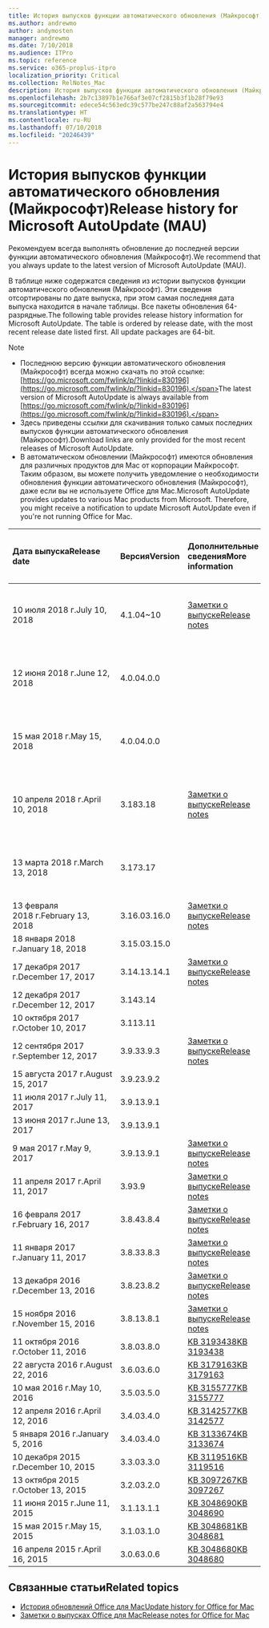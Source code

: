 ```yaml
---
title: История выпусков функции автоматического обновления (Майкрософт)
ms.author: andrewmo
author: andymosten
manager: andrewmo
ms.date: 7/10/2018
ms.audience: ITPro
ms.topic: reference
ms.service: o365-proplus-itpro
localization_priority: Critical
ms.collection: RelNotes_Mac
description: История выпусков функции автоматического обновления (Майкрософт) для ИТ-специалистов
ms.openlocfilehash: 2b7c13897b1e766af3e07cf2815b3f1b28f79e93
ms.sourcegitcommit: edece54c563edc39c577be247c88af2a563794e4
ms.translationtype: HT
ms.contentlocale: ru-RU
ms.lasthandoff: 07/10/2018
ms.locfileid: "20246439"
---
```

# <a name="release-history-for-microsoft-autoupdate-mau"></a><span data-ttu-id="d780e-103">История выпусков функции автоматического обновления (Майкрософт)</span><span class="sxs-lookup"><span data-stu-id="d780e-103">Release history for Microsoft AutoUpdate (MAU)</span></span>
 
<span data-ttu-id="d780e-104">Рекомендуем всегда выполнять обновление до последней версии функции автоматического обновления (Майкрософт).</span><span class="sxs-lookup"><span data-stu-id="d780e-104">We recommend that you always update to the latest version of Microsoft AutoUpdate (MAU).</span></span>

<span data-ttu-id="d780e-p101">В таблице ниже содержатся сведения из истории выпусков функции автоматического обновления (Майкрософт). Эти сведения отсортированы по дате выпуска, при этом самая последняя дата выпуска находится в начале таблицы. Все пакеты обновления 64-разрядные.</span><span class="sxs-lookup"><span data-stu-id="d780e-p101">The following table provides release history information for Microsoft AutoUpdate. The table is ordered by release date, with the most recent release date listed first. All update packages are 64-bit.</span></span>

> [!NOTE]
> - <span data-ttu-id="d780e-108">Последнюю версию функции автоматического обновления (Майкрософт) всегда можно скачать по этой ссылке: [https://go.microsoft.com/fwlink/p/?linkid=830196](https://go.microsoft.com/fwlink/p/?linkid=830196).</span><span class="sxs-lookup"><span data-stu-id="d780e-108">The latest version of Microsoft AutoUpdate is always available from [https://go.microsoft.com/fwlink/p/?linkid=830196](https://go.microsoft.com/fwlink/p/?linkid=830196).</span></span>
> - <span data-ttu-id="d780e-109">Здесь приведены ссылки для скачивания только самых последних выпусков функции автоматического обновления (Майкрософт).</span><span class="sxs-lookup"><span data-stu-id="d780e-109">Download links are only provided for the most recent releases of Microsoft AutoUpdate.</span></span>
> - <span data-ttu-id="d780e-p102">В автоматическом обновлении (Майкрософт) имеются обновления для различных продуктов для Mac от корпорации Майкрософт. Таким образом, вы можете получить уведомление о необходимости обновления функции автоматического обновления (Майкрософт), даже если вы не используете Office для Mac.</span><span class="sxs-lookup"><span data-stu-id="d780e-p102">Microsoft AutoUpdate provides updates to various Mac products from Microsoft. Therefore, you might receive a notification to update Microsoft AutoUpdate even if you're not running Office for Mac.</span></span>
  
|<span data-ttu-id="d780e-112">**Дата выпуска**</span><span class="sxs-lookup"><span data-stu-id="d780e-112">**Release date**</span></span>|<span data-ttu-id="d780e-113">**Версия**</span><span class="sxs-lookup"><span data-stu-id="d780e-113">**Version**</span></span>|<span data-ttu-id="d780e-114">**Дополнительные сведения**</span><span class="sxs-lookup"><span data-stu-id="d780e-114">**More information**</span></span>|<span data-ttu-id="d780e-115">**Ссылка для скачивания пакета обновления**</span><span class="sxs-lookup"><span data-stu-id="d780e-115">**Download link for the update package**</span></span>|
|:-----|:-----|:-----|:-----|
|<span data-ttu-id="d780e-116">10 июля 2018 г.</span><span class="sxs-lookup"><span data-stu-id="d780e-116">July 10, 2018</span></span>  <br/> |<span data-ttu-id="d780e-117">4.1.0</span><span class="sxs-lookup"><span data-stu-id="d780e-117">4~10</span></span>  <br/> |[<span data-ttu-id="d780e-118">Заметки о выпуске</span><span class="sxs-lookup"><span data-stu-id="d780e-118">Release notes</span></span>](release-notes-office-for-mac.md#july-2018-release) <br/> |[<span data-ttu-id="d780e-119">Скачать автоматическое обновление (Майкрософт) версии 4.1.0</span><span class="sxs-lookup"><span data-stu-id="d780e-119">Download MAU 4.0.0</span></span>](https://officecdn.microsoft.com/pr/C1297A47-86C4-4C1F-97FA-950631F94777/OfficeMac/Microsoft_AutoUpdate_4.1.18070902_Updater.pkg) <br/> |
|<span data-ttu-id="d780e-120">12 июня 2018 г.</span><span class="sxs-lookup"><span data-stu-id="d780e-120">June 12, 2018</span></span>  <br/> |<span data-ttu-id="d780e-121">4.0.0</span><span class="sxs-lookup"><span data-stu-id="d780e-121">4.0.0</span></span>  <br/> ||[<span data-ttu-id="d780e-122">Скачать автоматическое обновление (Майкрософт) версии 4.0.0</span><span class="sxs-lookup"><span data-stu-id="d780e-122">Download MAU 4.0.0</span></span>](https://officecdn.microsoft.com/pr/C1297A47-86C4-4C1F-97FA-950631F94777/OfficeMac/Microsoft_AutoUpdate_4.0.18061000_Updater.pkg) <br/> |
|<span data-ttu-id="d780e-123">15 мая 2018 г.</span><span class="sxs-lookup"><span data-stu-id="d780e-123">May 15, 2018</span></span>  <br/> |<span data-ttu-id="d780e-124">4.0.0</span><span class="sxs-lookup"><span data-stu-id="d780e-124">4.0.0</span></span>  <br/> ||[<span data-ttu-id="d780e-125">Скачать автоматическое обновление (Майкрософт) версии 4.0.0</span><span class="sxs-lookup"><span data-stu-id="d780e-125">Download MAU 4.0.0</span></span>](https://officecdn.microsoft.com/pr/C1297A47-86C4-4C1F-97FA-950631F94777/OfficeMac/Microsoft_AutoUpdate_4.0.18051301_Updater.pkg) <br/> |
|<span data-ttu-id="d780e-126">10 апреля 2018 г.</span><span class="sxs-lookup"><span data-stu-id="d780e-126">April 10, 2018</span></span>  <br/> |<span data-ttu-id="d780e-127">3.18</span><span class="sxs-lookup"><span data-stu-id="d780e-127">3.18</span></span>  <br/> |[<span data-ttu-id="d780e-128">Заметки о выпуске</span><span class="sxs-lookup"><span data-stu-id="d780e-128">Release notes</span></span>](release-notes-office-for-mac.md#april-2018-release) <br/> |[<span data-ttu-id="d780e-129">Скачать автоматическое обновление (Майкрософт) версии 3.18.0</span><span class="sxs-lookup"><span data-stu-id="d780e-129">Download MAU 3.18.0</span></span>](https://officecdn.microsoft.com/pr/C1297A47-86C4-4C1F-97FA-950631F94777/OfficeMac/Microsoft_AutoUpdate_3.18.18041000_Updater.pkg) <br/> |
|<span data-ttu-id="d780e-130">13 марта 2018 г.</span><span class="sxs-lookup"><span data-stu-id="d780e-130">March 13, 2018</span></span>  <br/> |<span data-ttu-id="d780e-131">3.17</span><span class="sxs-lookup"><span data-stu-id="d780e-131">3.17</span></span>  <br/> ||[<span data-ttu-id="d780e-132">Скачать автоматическое обновление (Майкрософт) версии 3.17.0</span><span class="sxs-lookup"><span data-stu-id="d780e-132">Download MAU 3.17.0</span></span>](https://officecdn.microsoft.com/pr/C1297A47-86C4-4C1F-97FA-950631F94777/OfficeMac/Microsoft_AutoUpdate_3.17.18031100_Updater.pkg) <br/> |
|<span data-ttu-id="d780e-133">13 февраля 2018 г.</span><span class="sxs-lookup"><span data-stu-id="d780e-133">February 13, 2018</span></span>  <br/> |<span data-ttu-id="d780e-134">3.16.0</span><span class="sxs-lookup"><span data-stu-id="d780e-134">3.16.0</span></span>  <br/> |[<span data-ttu-id="d780e-135">Заметки о выпуске</span><span class="sxs-lookup"><span data-stu-id="d780e-135">Release notes</span></span>](release-notes-office-for-mac.md#february-2018-release) <br/> | <br/> |
|<span data-ttu-id="d780e-136">18 января 2018 г.</span><span class="sxs-lookup"><span data-stu-id="d780e-136">January 18, 2018</span></span>  <br/> |<span data-ttu-id="d780e-137">3.15.0</span><span class="sxs-lookup"><span data-stu-id="d780e-137">3.15.0</span></span>  <br/> |<br/> |
|<span data-ttu-id="d780e-138">17 декабря 2017 г.</span><span class="sxs-lookup"><span data-stu-id="d780e-138">December 17, 2017</span></span>  <br/> |<span data-ttu-id="d780e-139">3.14.1</span><span class="sxs-lookup"><span data-stu-id="d780e-139">3.14.1</span></span>  <br/> |[<span data-ttu-id="d780e-140">Заметки о выпуске</span><span class="sxs-lookup"><span data-stu-id="d780e-140">Release notes</span></span>](release-notes-office-for-mac.md#december-2017-release) <br/> | <br/> |
|<span data-ttu-id="d780e-141">12 декабря 2017 г.</span><span class="sxs-lookup"><span data-stu-id="d780e-141">December 12, 2017</span></span>  <br/> |<span data-ttu-id="d780e-142">3.14</span><span class="sxs-lookup"><span data-stu-id="d780e-142">3.14</span></span>  <br/> ||  <br/> |
|<span data-ttu-id="d780e-143">10 октября 2017 г.</span><span class="sxs-lookup"><span data-stu-id="d780e-143">October 10, 2017</span></span>  <br/> |<span data-ttu-id="d780e-144">3.11</span><span class="sxs-lookup"><span data-stu-id="d780e-144">3.11</span></span>  <br/> ||<br/> |
|<span data-ttu-id="d780e-145">12 сентября 2017 г.</span><span class="sxs-lookup"><span data-stu-id="d780e-145">September 12, 2017</span></span>  <br/> |<span data-ttu-id="d780e-146">3.9.3</span><span class="sxs-lookup"><span data-stu-id="d780e-146">3.9.3</span></span>  <br/> |[<span data-ttu-id="d780e-147">Заметки о выпуске</span><span class="sxs-lookup"><span data-stu-id="d780e-147">Release notes</span></span>](release-notes-office-for-mac.md#september-2017-release) <br/> |<br/> |
|<span data-ttu-id="d780e-148">15 августа 2017 г.</span><span class="sxs-lookup"><span data-stu-id="d780e-148">August 15, 2017</span></span>  <br/> |<span data-ttu-id="d780e-149">3.9.2</span><span class="sxs-lookup"><span data-stu-id="d780e-149">3.9.2</span></span>  <br/> || <br/> |
|<span data-ttu-id="d780e-150">11 июля 2017 г.</span><span class="sxs-lookup"><span data-stu-id="d780e-150">July 11, 2017</span></span>  <br/> |<span data-ttu-id="d780e-151">3.9.1</span><span class="sxs-lookup"><span data-stu-id="d780e-151">3.9.1</span></span>  <br/> || <br/> |
|<span data-ttu-id="d780e-152">13 июня 2017 г.</span><span class="sxs-lookup"><span data-stu-id="d780e-152">June 13, 2017</span></span>  <br/> |<span data-ttu-id="d780e-153">3.9.1</span><span class="sxs-lookup"><span data-stu-id="d780e-153">3.9.1</span></span>  <br/> || <br/> |
|<span data-ttu-id="d780e-154">9 мая 2017 г.</span><span class="sxs-lookup"><span data-stu-id="d780e-154">May 9, 2017</span></span>  <br/> |<span data-ttu-id="d780e-155">3.9.1</span><span class="sxs-lookup"><span data-stu-id="d780e-155">3.9.1</span></span>  <br/> |[<span data-ttu-id="d780e-156">Заметки о выпуске</span><span class="sxs-lookup"><span data-stu-id="d780e-156">Release notes</span></span>](release-notes-office-for-mac.md#may-2017-release) <br/> | <br/> |
|<span data-ttu-id="d780e-157">11 апреля 2017 г.</span><span class="sxs-lookup"><span data-stu-id="d780e-157">April 11, 2017</span></span>  <br/> |<span data-ttu-id="d780e-158">3.9</span><span class="sxs-lookup"><span data-stu-id="d780e-158">3.9</span></span>  <br/> |[<span data-ttu-id="d780e-159">Заметки о выпуске</span><span class="sxs-lookup"><span data-stu-id="d780e-159">Release notes</span></span>](release-notes-office-for-mac.md#april-2017-release) <br/> |  <br/> |
|<span data-ttu-id="d780e-160">16 февраля 2017 г.</span><span class="sxs-lookup"><span data-stu-id="d780e-160">February 16, 2017</span></span>  <br/> |<span data-ttu-id="d780e-161">3.8.4</span><span class="sxs-lookup"><span data-stu-id="d780e-161">3.8.4</span></span>  <br/> |[<span data-ttu-id="d780e-162">Заметки о выпуске</span><span class="sxs-lookup"><span data-stu-id="d780e-162">Release notes</span></span>](release-notes-office-for-mac.md#february-2017-release) <br/> | <br/> |
|<span data-ttu-id="d780e-163">11 января 2017 г.</span><span class="sxs-lookup"><span data-stu-id="d780e-163">January 11, 2017</span></span>  <br/> |<span data-ttu-id="d780e-164">3.8.3</span><span class="sxs-lookup"><span data-stu-id="d780e-164">3.8.3</span></span>  <br/> |[<span data-ttu-id="d780e-165">Заметки о выпуске</span><span class="sxs-lookup"><span data-stu-id="d780e-165">Release notes</span></span>](release-notes-office-for-mac.md#january-2017-release) <br/> | <br/> |
|<span data-ttu-id="d780e-166">13 декабря 2016 г.</span><span class="sxs-lookup"><span data-stu-id="d780e-166">December 13, 2016</span></span>  <br/> |<span data-ttu-id="d780e-167">3.8.2</span><span class="sxs-lookup"><span data-stu-id="d780e-167">3.8.2</span></span>  <br/> |[<span data-ttu-id="d780e-168">Заметки о выпуске</span><span class="sxs-lookup"><span data-stu-id="d780e-168">Release notes</span></span>](release-notes-office-for-mac.md#december-2016-release) <br/> | <br/> |
|<span data-ttu-id="d780e-169">15 ноября 2016 г.</span><span class="sxs-lookup"><span data-stu-id="d780e-169">November 15, 2016</span></span>  <br/> |<span data-ttu-id="d780e-170">3.8.1</span><span class="sxs-lookup"><span data-stu-id="d780e-170">3.8.1</span></span>  <br/> |[<span data-ttu-id="d780e-171">Заметки о выпуске</span><span class="sxs-lookup"><span data-stu-id="d780e-171">Release notes</span></span>](release-notes-office-for-mac.md#november-2016-release) <br/> | <br/> |
|<span data-ttu-id="d780e-172">11 октября 2016 г.</span><span class="sxs-lookup"><span data-stu-id="d780e-172">October 11, 2016</span></span>  <br/> |<span data-ttu-id="d780e-173">3.8.0</span><span class="sxs-lookup"><span data-stu-id="d780e-173">3.8.0</span></span>  <br/> |[<span data-ttu-id="d780e-174">KB 3193438</span><span class="sxs-lookup"><span data-stu-id="d780e-174">KB 3193438</span></span>](https://support.microsoft.com/kb/3193438) <br/> | <br/> |
|<span data-ttu-id="d780e-175">22 августа 2016 г.</span><span class="sxs-lookup"><span data-stu-id="d780e-175">August 22, 2016</span></span>  <br/> |<span data-ttu-id="d780e-176">3.6.0</span><span class="sxs-lookup"><span data-stu-id="d780e-176">3.6.0</span></span>  <br/> |[<span data-ttu-id="d780e-177">KB 3179163</span><span class="sxs-lookup"><span data-stu-id="d780e-177">KB 3179163</span></span>](https://support.microsoft.com/kb/3179163) <br/> | <br/> |
|<span data-ttu-id="d780e-178">10 мая 2016 г.</span><span class="sxs-lookup"><span data-stu-id="d780e-178">May 10, 2016</span></span>  <br/> |<span data-ttu-id="d780e-179">3.5.0</span><span class="sxs-lookup"><span data-stu-id="d780e-179">3.5.0</span></span>  <br/> |[<span data-ttu-id="d780e-180">KB 3155777</span><span class="sxs-lookup"><span data-stu-id="d780e-180">KB 3155777</span></span>](https://support.microsoft.com/kb/3155777) <br/> | <br/> |
|<span data-ttu-id="d780e-181">12 апреля 2016 г.</span><span class="sxs-lookup"><span data-stu-id="d780e-181">April 12, 2016</span></span>  <br/> |<span data-ttu-id="d780e-182">3.4.0</span><span class="sxs-lookup"><span data-stu-id="d780e-182">3.4.0</span></span>  <br/> |[<span data-ttu-id="d780e-183">KB 3142577</span><span class="sxs-lookup"><span data-stu-id="d780e-183">KB 3142577</span></span>](https://support.microsoft.com/kb/3142577) <br/> | <br/> |
|<span data-ttu-id="d780e-184">5 января 2016 г.</span><span class="sxs-lookup"><span data-stu-id="d780e-184">January 5, 2016</span></span>  <br/> |<span data-ttu-id="d780e-185">3.4.0</span><span class="sxs-lookup"><span data-stu-id="d780e-185">3.4.0</span></span>  <br/> |[<span data-ttu-id="d780e-186">KB 3133674</span><span class="sxs-lookup"><span data-stu-id="d780e-186">KB 3133674</span></span>](https://support.microsoft.com/kb/3133674) <br/> | <br/> |
|<span data-ttu-id="d780e-187">10 декабря 2015 г.</span><span class="sxs-lookup"><span data-stu-id="d780e-187">December 10, 2015</span></span>  <br/> |<span data-ttu-id="d780e-188">3.3.0</span><span class="sxs-lookup"><span data-stu-id="d780e-188">3.3.0</span></span>  <br/> |[<span data-ttu-id="d780e-189">KB 3119516</span><span class="sxs-lookup"><span data-stu-id="d780e-189">KB 3119516</span></span>](https://support.microsoft.com/kb/3119516) <br/> | <br/> |
|<span data-ttu-id="d780e-190">13 октября 2015 г.</span><span class="sxs-lookup"><span data-stu-id="d780e-190">October 13, 2015</span></span>  <br/> |<span data-ttu-id="d780e-191">3.2.0</span><span class="sxs-lookup"><span data-stu-id="d780e-191">3.2.0</span></span>  <br/> |[<span data-ttu-id="d780e-192">KB 3097267</span><span class="sxs-lookup"><span data-stu-id="d780e-192">KB 3097267</span></span>](https://support.microsoft.com/kb/3097267) <br/> | <br/> |
|<span data-ttu-id="d780e-193">11 июня 2015 г.</span><span class="sxs-lookup"><span data-stu-id="d780e-193">June 11, 2015</span></span>  <br/> |<span data-ttu-id="d780e-194">3.1.1</span><span class="sxs-lookup"><span data-stu-id="d780e-194">3.1.1</span></span>  <br/> |[<span data-ttu-id="d780e-195">KB 3048690</span><span class="sxs-lookup"><span data-stu-id="d780e-195">KB 3048690</span></span>](https://support.microsoft.com/kb/3048690) <br/> | <br/> |
|<span data-ttu-id="d780e-196">15 мая 2015 г.</span><span class="sxs-lookup"><span data-stu-id="d780e-196">May 15, 2015</span></span>  <br/> |<span data-ttu-id="d780e-197">3.1.0</span><span class="sxs-lookup"><span data-stu-id="d780e-197">3.1.0</span></span>  <br/> |[<span data-ttu-id="d780e-198">KB 3048681</span><span class="sxs-lookup"><span data-stu-id="d780e-198">KB 3048681</span></span>](https://support.microsoft.com/kb/3048681) <br/> | <br/> |
|<span data-ttu-id="d780e-199">16 апреля 2015 г.</span><span class="sxs-lookup"><span data-stu-id="d780e-199">April 16, 2015</span></span>  <br/> |<span data-ttu-id="d780e-200">3.0.6</span><span class="sxs-lookup"><span data-stu-id="d780e-200">3.0.6</span></span>  <br/> |[<span data-ttu-id="d780e-201">KB 3048680</span><span class="sxs-lookup"><span data-stu-id="d780e-201">KB 3048680</span></span>](https://support.microsoft.com/kb/3048680) <br/> | <br/> |

## <a name="related-topics"></a><span data-ttu-id="d780e-202">Связанные статьи</span><span class="sxs-lookup"><span data-stu-id="d780e-202">Related topics</span></span>

- [<span data-ttu-id="d780e-203">История обновлений Office для Mac</span><span class="sxs-lookup"><span data-stu-id="d780e-203">Update history for Office for Mac</span></span>](update-history-office-for-mac.md)
- [<span data-ttu-id="d780e-204">Заметки о выпусках Office для Mac</span><span class="sxs-lookup"><span data-stu-id="d780e-204">Release notes for Office for Mac</span></span>](release-notes-office-for-mac.md) 